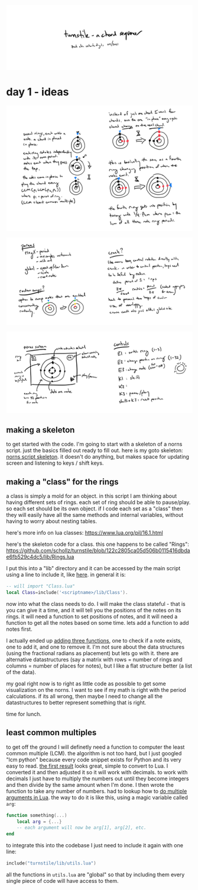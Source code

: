 ![image](https://raw.githubusercontent.com/schollz/turnstile/main/process/20210911-04.jpg)


# day 1 - ideas


![image](https://raw.githubusercontent.com/schollz/turnstile/main/process/20210911-01.jpg)

![image](https://raw.githubusercontent.com/schollz/turnstile/main/process/20210911-02.jpg)

![image](https://raw.githubusercontent.com/schollz/turnstile/main/process/20210911-03.jpg)


## making a skeleton

to get started with the code. I'm going to start with a skeleton of a norns script. just the basics filled out ready to fill out. here is my goto skeleton: [norns script skeleton](https://github.com/schollz/turnstile/blob/1783e943add41219ad8578010996c0291bf96ab2/turnstile.lua). it doesn't do anything, but makes space for updating screen and listening to keys / shift keys.

## making a "class" for the rings

a class is simply a mold for an object. in this script I am thinking about having different sets of rings. each set of ring should be able to pause/play. so each set should be its own object. if I code each set as a "class" then they will easily have all the same methods and internal variables, without having to worry about nesting tables.

here's more info on lua classes: https://www.lua.org/pil/16.1.html

here's the skeleton code for a class. this one happens to be called "Rings": https://github.com/schollz/turnstile/blob/122c2805ca05d506b0115416dbdae6fb529c4dc5/lib/Rings.lua

I put this into a "lib" directory and it can be accessed by the main script using a line to include it, like [here](https://github.com/schollz/turnstile/blob/f6446123ac0ed0bf661f5d7f68c73ca1bcbde15c/turnstile.lua#L12). in general it is:

```lua
-- will import "Class.lua"
local Class=include('<scriptname>/lib/Class').
```

now into what the class needs to do. I will make the class stateful - that is you can give it a time, and it will tell you the positions of the notes on its rings. it will need a function to set positions of notes, and it will need a function to get all the notes based on some time. lets add a function to add notes first. 

I actually ended up [adding three functions](https://github.com/schollz/turnstile/blob/6c6c5620628ed80deedb9a95b8dc531c81ec99a9/lib/Rings.lua#L22-L51), one to check if a note exists, one to add it, and one to remove it. I'm not sure about the data structures (using the fractional radians as placement) but lets go with it. there are alternative datastructures (say a matrix with rows = number of rings and columns = number of places for notes), but I like a flat structure better (a list of the data).

my goal right now is to right as little code as possible to get some visualization on the norns. I want to see if my math is right with the period calculations. if its all wrong, then maybe I need to change all the datastructures to better represent something that is right.

time for lunch.


## least common multiples

to get off the ground I will definetly need a function to computer the least common multiple (LCM). the algorithm is not too hard, but I just googled "lcm python" because every code snippet exists for Python and its very easy to read. [the first result](https://www.programiz.com/python-programming/examples/lcm) looks great, simple to convert to Lua. I converted it and then adjusted it so it will work with decimals. to work with decimals I just have to multiply the numbers out until they become integers and then divide by the same amount when I'm done. I then wrote the function to take any number of numbers. had to lookup how to [do multiple arguments in Lua](https://stackoverflow.com/questions/48273776/vararg-function-parameters-dont-work-with-arg-variable). the way to do it is like this, using a magic variable called `arg`:

```lua
function something(...)
	local arg = {...}
	-- each argument will now be arg[1], arg[2], etc.
end
```

to integrate this into the codebase I just need to include it again with one line:

```lua
include("turnstile/lib/utils.lua")
```

all the functions in `utils.lua` are "global" so that by including them every single piece of code will have access to them.

